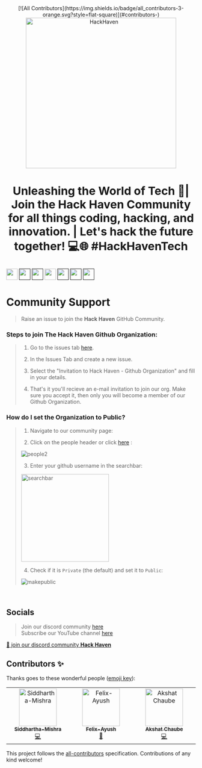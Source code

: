 <div style="text-align:center;" align="center">
<!-- ALL-CONTRIBUTORS-BADGE:START - Do not remove or modify this section -->
[![All Contributors](https://img.shields.io/badge/all_contributors-3-orange.svg?style=flat-square)](#contributors-)
<!-- ALL-CONTRIBUTORS-BADGE:END -->
  <img align="center" src="https://github.com/Hack-Haven/.github/assets/76718773/bc8f186c-1c84-47f0-9eb3-7fa302c5a6cc" width="400px" alt="HackHaven"/>
</div>
<h3  style="text-align:center; font-size:30" align="center">
   Unleashing the World of Tech 🚀| Join the Hack Haven Community for all things coding, hacking, and innovation. | Let's hack the future together! 💻🌐 #HackHavenTech
</h3>
<p align="left">
<a href="mailto:hackhavencommunity@gmail.com" style="text-decoration:none">
  <img height="30" src = "https://img.shields.io/badge/gmail-c14438?&style=for-the-badge&logo=gmail&logoColor=white">
</a>
  <a href="" style="text-decoration:none">
  <img height="30" src="https://img.shields.io/badge/discord-darkblue.svg?&style=for-the-badge&logo=discord&logoColor=white" />
</a>
<a href="" style="text-decoration:none">
  <img height="30" src = "https://img.shields.io/badge/website-c14438?&style=for-the-badge&logo=internet&logoColor=white">
</a>
<a href="https://www.linkedin.com/company/hack-haven-community/" style="text-decoration:none">
  <img height="30" src="https://img.shields.io/badge/linkedin-blue.svg?&style=for-the-badge&logo=linkedin&logoColor=white" />
</a>
<a href="" style="text-decoration:none">
  <img height="30" src="https://img.shields.io/badge/Github-grey.svg?&style=for-the-badge&logo=Github&logoColor=white" />
</a>
<a href="" style="text-decoration:none">
  <img height="30" src = "https://img.shields.io/badge/Instagram-%23E4405F.svg?&style=for-the-badge&logo=Instagram&logoColor=white">
</a>
<a href="" style="text-decoration:none">
  <img height="30" src = "https://img.shields.io/badge/YouTube-%23E20036.svg?&style=for-the-badge&logo=YouTube&logoColor=white">
</a>
<br />


# Community Support

> Raise an issue to join the **Hack Haven** GitHub Community.

     
      
### Steps to join The Hack Haven Github Organization:

> 1. Go to the issues tab [here]().
>   
> 2. In the Issues Tab and create a new issue.
> 
> 3. Select the "Invitation to Hack Haven - Github Organization" and fill in your details.
> 
> 4. That's it you'll recieve an e-mail invitation to join our org. Make sure you accept it, then only you will become a member of our Github Organization.

### How do I set the Organization to Public?

> 1. Navigate to our community page: 
>   
> 2. Click on the people header or click [here]() : <br>
>   
> ![people2]() <br>
>   
> 3. Enter your github username in the searchbar: <br>
>   
> <img width="233" alt="searchbar" src=""> <br>
>   
> 4. Check if it is `Private` (the default) and set it to `Public`: <br>
>   
> ![makepublic]()
 <br>


## Socials

>Join our discord community [here]()   
>Subscribe our YouTube channel [here]()

<a href="">👋 join our discord community <strong>Hack Haven</strong> </a>

## Contributors ✨

Thanks goes to these wonderful people ([emoji key](https://allcontributors.org/docs/en/emoji-key)):

<!-- ALL-CONTRIBUTORS-LIST:START - Do not remove or modify this section -->
<!-- prettier-ignore-start -->
<!-- markdownlint-disable -->
<table>
  <tbody>
    <tr>
      <td align="center" valign="top" width="14.28%"><a href="https://sidme.tech/"><img src="https://avatars.githubusercontent.com/u/76718773?v=4?s=100" width="100px;" alt="Siddhartha-Mishra"/><br /><sub><b>Siddhartha-Mishra</b></sub></a><br /><a href="https://github.com/Hack-Haven/.github/commits?author=SiddharthaMishra-dev" title="Code">💻</a></td>
      <td align="center" valign="top" width="14.28%"><a href="https://github.com/Ayush7614"><img src="https://avatars.githubusercontent.com/u/67006255?v=4?s=100" width="100px;" alt="Felix-Ayush"/><br /><sub><b>Felix-Ayush</b></sub></a><br /><a href="#projectManagement-Ayush7614" title="Project Management">📆</a></td>
      <td align="center" valign="top" width="14.28%"><a href="https://github.com/Akshatchaube01"><img src="https://avatars.githubusercontent.com/u/92796050?v=4?s=100" width="100px;" alt="Akshat Chaube"/><br /><sub><b>Akshat Chaube</b></sub></a><br /><a href="https://github.com/Hack-Haven/.github/commits?author=Akshatchaube01" title="Code">💻</a></td>
    </tr>
  </tbody>
</table>

<!-- markdownlint-restore -->
<!-- prettier-ignore-end -->

<!-- ALL-CONTRIBUTORS-LIST:END -->

This project follows the [all-contributors](https://github.com/all-contributors/all-contributors) specification. Contributions of any kind welcome!